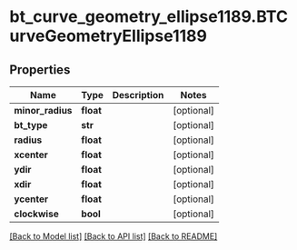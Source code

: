 # bt_curve_geometry_ellipse1189.BTCurveGeometryEllipse1189

## Properties
Name | Type | Description | Notes
------------ | ------------- | ------------- | -------------
**minor_radius** | **float** |  | [optional] 
**bt_type** | **str** |  | [optional] 
**radius** | **float** |  | [optional] 
**xcenter** | **float** |  | [optional] 
**ydir** | **float** |  | [optional] 
**xdir** | **float** |  | [optional] 
**ycenter** | **float** |  | [optional] 
**clockwise** | **bool** |  | [optional] 

[[Back to Model list]](../README.md#documentation-for-models) [[Back to API list]](../README.md#documentation-for-api-endpoints) [[Back to README]](../README.md)


